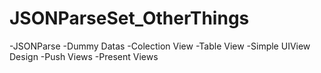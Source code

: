 # JSONParseSet_OtherThings

-JSONParse 
-Dummy Datas
-Colection View
-Table View
-Simple UIView Design 
-Push Views 
-Present Views
